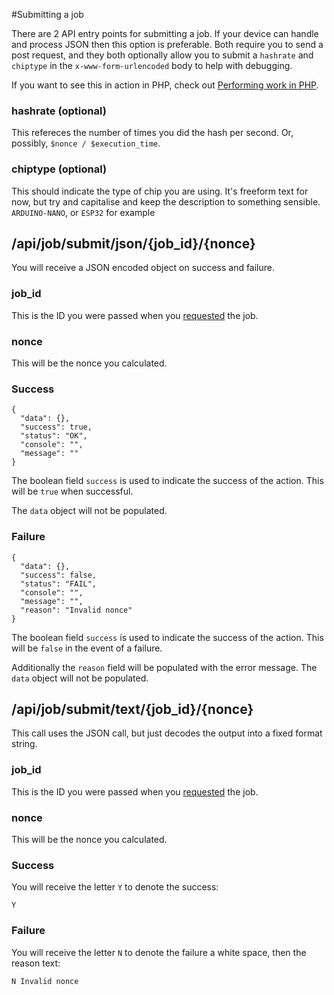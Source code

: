 #Submitting a job

There are 2 API entry points for submitting a job. If your device can handle and process JSON then this option is preferable. Both require you to send a post request, and they both optionally allow you to submit a `hashrate` and `chiptype` in the `x-www-form-urlencoded` body to help with debugging.

If you want to see this in action in PHP, check out [Performing work in PHP](/wiki/api/example/job).

### hashrate (optional)

This refereces the number of times you did the hash per second. Or, possibly, `$nonce / $execution_time`.

### chiptype (optional)

This should indicate the type of chip you are using. It's freeform text for now, but try and capitalise and keep the description to something sensible. `ARDUINO-NANO`, or `ESP32` for example

## /api/job/submit/json/{job_id}/{nonce}

You will receive a JSON encoded object on success and failure.

### job_id

This is the ID you were passed when you [requested](/wiki/api/job/request) the job.

### nonce

This will be the nonce you calculated.

### Success

```language-json
{
  "data": {},
  "success": true,
  "status": "OK",
  "console": "",
  "message": ""
}
```

The boolean field `success` is used to indicate the success of the action. This will be `true` when successful.

The `data` object will not be populated.

### Failure

```language-json
{
  "data": {},
  "success": false,
  "status": "FAIL",
  "console": "",
  "message": "",
  "reason": "Invalid nonce"
}
```

The boolean field `success` is used to indicate the success of the action. This will be `false` in the event of a failure. 

Additionally the `reason` field will be populated with the error message. The `data` object will not be populated.


## /api/job/submit/text/{job_id}/{nonce}

This call uses the JSON call, but just decodes the output into a fixed format string. 

### job_id

This is the ID you were passed when you [requested](/wiki/api/job/request) the job.

### nonce

This will be the nonce you calculated.

### Success

You will receive the letter `Y` to denote the success:

```
Y
```

### Failure

You will receive the letter `N` to denote the failure a white space, then the reason text:

```
N Invalid nonce 
```

